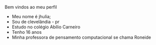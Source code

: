 Bem vindos ao meu perfil
- Meu nome é jhulia;
- Sou de clevelândia - pr
- Estudo no colégio Abílio Carneiro
- Tenho 16 anos
- Minha professora de pensamento computacional se chama Roneide
